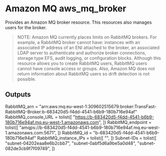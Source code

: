 # Amazon MQ aws_mq_broker

Provides an Amazon MQ broker resource. This resources also manages users for the broker.

> NOTE:
> Amazon MQ currently places limits on RabbitMQ brokers. For example, a RabbitMQ broker cannot have: instances with an associated IP address of an ENI attached to the broker, an associated LDAP server to authenticate and authorize broker connections, storage type EFS, audit logging, or configuration blocks. Although this resource allows you to create RabbitMQ users, RabbitMQ users cannot have console access or groups. Also, Amazon MQ does not return information about RabbitMQ users so drift detection is not possible.

## Outputs

RabbitMQ_arn = "arn:aws:mq:eu-west-1:309602515679:broker:TransFast-RabbitMQ-Broker:b-683420d5-f4dd-4541-b6b9-180b716e94af"
RabbitMQ_console_URL = tolist([
"https://b-683420d5-f4dd-4541-b6b9-180b716e94af.mq.eu-west-1.amazonaws.com",
])
RabbitMQ_endpoint = tolist([
"amqps://b-683420d5-f4dd-4541-b6b9-180b716e94af.mq.eu-west-1.amazonaws.com:5671",
])
RabbitMQ_id = "b-683420d5-f4dd-4541-b6b9-180b716e94af"
RabbitMQ_instance_IPs = tolist([
"",
])
Subnet-IDs = tolist([
"subnet-04202eaa8e6b2cbb7",
"subnet-0abf5d6a9be5a0d48",
"subnet-082de3cb9f7f09749",
])
